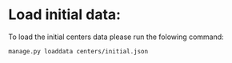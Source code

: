 # Load initial data:

To load the initial centers data please run the folowing command:

`manage.py loaddata centers/initial.json`
